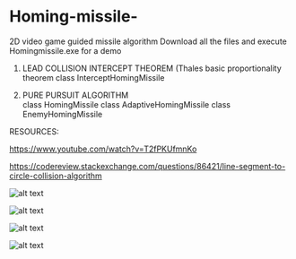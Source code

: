 # Homing-missile-
2D video game guided missile algorithm
Download all the files and execute Homingmissile.exe for a demo 

1) LEAD COLLISION INTERCEPT THEOREM (Thales basic proportionality theorem
class InterceptHomingMissile
   
2) PURE PURSUIT ALGORITHM  
class HomingMissile
class AdaptiveHomingMissile
class EnemyHomingMissile
   

RESOURCES:

https://www.youtube.com/watch?v=T2fPKUfmnKo

https://codereview.stackexchange.com/questions/86421/line-segment-to-circle-collision-algorithm


![alt text](https://github.com/yoyoberenguer/Homing-missile-/blob/master/Screendump439.png)

![alt text](https://github.com/yoyoberenguer/Homing-missile-/blob/master/Screendump456.png)

![alt text](https://github.com/yoyoberenguer/Homing-missile-/blob/master/Screendump121.png)

![alt text](https://github.com/yoyoberenguer/Homing-missile-/blob/master/Screendump595.png)

